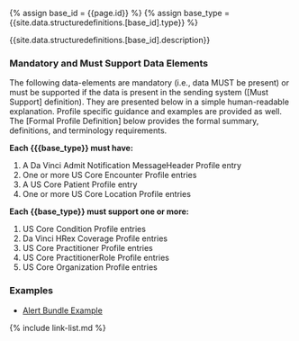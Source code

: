 
{% assign base_id = {{page.id}} %}
{% assign base_type = {{site.data.structuredefinitions.[base_id].type}} %}

{{site.data.structuredefinitions.[base_id].description}}

### Mandatory and Must Support Data Elements

The following data-elements are mandatory (i.e., data MUST be present) or must be supported if the data is present in the sending system ([Must Support] definition). They are presented below in a simple human-readable explanation.  Profile specific guidance and examples are provided as well.  The [Formal Profile Definition] below provides the  formal summary, definitions, and  terminology requirements.

**Each {{{base_type}} must have:**

1. A Da Vinci Admit Notification MessageHeader Profile entry
1. One or more US Core Encounter Profile entries
1. A US Core Patient Profile entry
1. One or more US Core Location Profile entries

**Each {{base_type}} must support one or more:**

1. US Core Condition Profile entries
1. Da Vinci HRex Coverage Profile entries
1. US Core Practitioner Profile entries
1. US Core PractitionerRole Profile entries
1. US Core Organization Profile entries

### Examples

- [Alert Bundle Example](Bundle-communication-alert-admit-01.html)

{% include link-list.md %}
